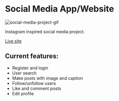 # Social Media App/Website

![social-media-project-gif](https://user-images.githubusercontent.com/58036499/166718490-0ef70116-3751-4638-b496-fb53dc5ec255.gif)

<p>Instagram inspired social media project.</p>
<a href='https://markosilvasvuori.github.io/social-media-app/'>Live site</a>

## Current features:
<ul>
    <li>Register and login</li>
    <li>User search</li>
    <li>Make posts with image and caption</li>
    <li>Follow/unfollow users</li>
    <li>Like and comment posts</li>
    <li>Edit profile</li>
</ul>
